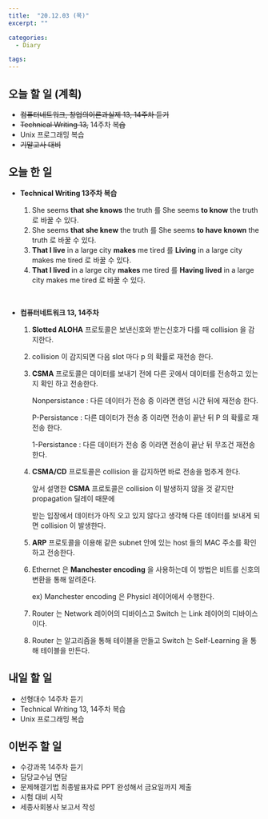 ```yaml
---
title:  "20.12.03 (목)"
excerpt: ""

categories:
  - Diary

tags:
---
```


## 오늘 할 일 (계획)

- ~~컴퓨터네트워크, 창업의이론과실제 13, 14주차 듣기~~
- ~~Technical Writing 13,~~ 14주차 ~~복습~~
- Unix 프로그래밍 복습
- ~~기말고사 대비~~

## 오늘 한 일

- **Technical Writing 13주차 복습**

  1. She seems **that she knows** the truth 를 She seems **to know** the truth 로 바꿀 수 있다.
  2. She seems **that she knew** the truth 를 She seems **to have known** the truth 로 바꿀 수 있다.
    3. **That I live** in a large city **makes** me tired 를 **Living** in a large city makes me tired 로 바꿀 수 있다.
  4. **That I lived** in a large city **makes** me tired 를 **Having lived** in a large city makes me tired 로 바꿀 수 있다.

<br>

- **컴퓨터네트워크 13, 14주차**

  1. **Slotted ALOHA** 프로토콜은 보낸신호와 받는신호가 다를 때 collision 을 감지한다.

  2. collision 이 감지되면 다음 slot 마다 p 의 확률로 재전송 한다.

  3. **CSMA** 프로토콜은 데이터를 보내기 전에 다른 곳에서 데이터를 전송하고 있는지 확인 하고 전송한다.

     Nonpersistance : 다른 데이터가 전송 중 이라면 랜덤 시간 뒤에 재전송 한다.

     P-Persistance : 다른 데이터가 전송 중 이라면 전송이 끝난 뒤 P 의 확률로 재전송 한다.

     1-Persistance : 다른 데이터가 전송 중 이라면 전송이 끝난 뒤 무조건 재전송 한다.

  4. **CSMA/CD** 프로토콜은 collision 을 감지하면 바로 전송을 멈추게 한다.

     앞서 설명한 **CSMA** 프로토콜은 collision 이 발생하지 않을 것 같지만 propagation 딜레이 때문에

     받는 입장에서 데이터가 아직 오고 있지 않다고 생각해 다른 데이터를 보내게 되면 collision 이 발생한다.

  5. **ARP** 프로토콜을 이용해 같은 subnet 안에 있는 host 들의 MAC 주소를 확인하고 전송한다.

  6. Ethernet 은 **Manchester encoding** 을 사용하는데 이 방법은 비트를 신호의 변환을 통해 알려준다.

     ex) Manchester encoding 은 Physicl 레이어에서 수행한다.

  7. Router 는 Network 레이어의 디바이스고 Switch 는 Link 레이어의 디바이스 이다.

  8. Router 는 알고리즘을 통해 테이블을 만들고 Switch 는 Self-Learning 을 통해 테이블을 만든다.

##  내일 할 일

- 선형대수 14주차 듣기
- Technical Writing 13, 14주차 복습
- Unix 프로그래밍 복습

## 이번주 할 일

- 수강과목 14주차 듣기
- 담당교수님 면담
- 문제해결기법 최종발표자료 PPT 완성해서 금요일까지 제출
- 시험 대비 시작
- 세종사회봉사 보고서 작성

<br>